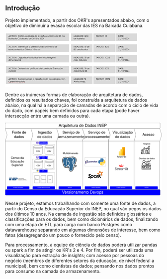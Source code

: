 ## Introdução

Projeto implementado, a partir dos OKR's apresentados abaixo,
com o objetivo de diminuir a evasão escolar das IES na Baixada Cuiabana.

![Key Results do Objetivo de diminuição da evasão escolar das IES na Baixada Cuiabana](/images/KeyResults.png)

Dentre as inúmeras formas de elaboração de arquitetura de dados, definidos os resultados chaves, foi construída a arquitetura de dados abaixo, na qual há a separação de camadas de acordo com o ciclo de vida do dado, com papéis bem definidos para cada etapa (pode haver intersecção entre uma camada ou outra).

![Imagem da arquitetura](/images/Arquitetura%20de%20Dados%20INEP.drawio.png)

Nesse projeto, estamos trabalhando com somente uma fonte de dados, a partir do Censo da Educação Superior do INEP, no qual são pegos os dados dos últimos 10 anos. Na camada de ingestão são definidos glossários e classificações para os dados, bem como dicionários de dados, finalizando com uma etapa de ETL para carga num banco Postgres como datawarehouse separando em algumas dimensões de interesse, bem como fatos (desagregando um pouco o fornecido pelo censo).

Para processamento, a equipe de ciência de dados poderá utilizar pandas ou spark a fim de atingir os KR's 2 e 4. Por fim, poderá ser utilizada uma visualização para extração de insights; com acesso por pessoas do negócio (membros de diferentes setores da educação, de nível federal a municipal), bem como cientistas de dados; pensando nos dados prontos para consumo na camada de armazenamento.
